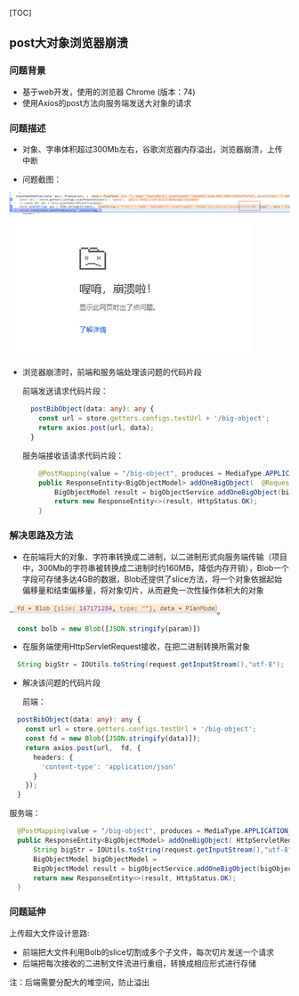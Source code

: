 [TOC]

## post大对象浏览器崩溃

### 问题背景

* 基于web开发，使用的浏览器 Chrome (版本：74)
* 使用Axios的post方法向服务端发送大对象的请求


### 问题描述

* 对象、字串体积超过300Mb左右，谷歌浏览器内存溢出，浏览器崩溃，上传中断

* 问题截图：

![](./images/upload-1.png)

![](./images/upload-2.png)

* 浏览器崩溃时，前端和服务端处理该问题的代码片段

  前端发送请求代码片段：

  ```typescript
    postBibObject(data: any): any {
      const url = store.getters.configs.testUrl + '/big-object';
      return axios.post(url, data);
    }
  ```

  服务端接收该请求代码片段：

  ```java
      @PostMapping(value = "/big-object", produces = MediaType.APPLICATION_JSON_VALUE)
      public ResponseEntity<BigObjectModel> addOneBigObject(  @RequestParam     			@ApiParam(value = "bigObjectModle", required = true) BigObjectModel bigObjectModle 		) {
          BigObjectModel result = bigObjectService.addOneBigObject(bigObjectModle);
          return new ResponseEntity<>(result, HttpStatus.OK);
      }
  ```

### 解决思路及方法

* 在前端将大的对象、字符串转换成二进制，以二进制形式向服务端传输（项目中，300Mb的字符串被转换成二进制时约160MB，降低内存开销），Blob一个字段可存储多达4GB的数据，Blob还提供了slice方法，将一个对象依据起始偏移量和结束偏移量，将对象切片，从而避免一次性操作体积大的对象

![](./images/upload-3.png)。


```typescript
  const bolb = new Blob([JSON.stringify(param)])
```

* 在服务端使用HttpServletRequest接收，在把二进制转换所需对象

```java
  String bigStr = IOUtils.toString(request.getInputStream(),"utf-8");
```

* 解决该问题的代码片段

  前端：

```typescript
  postBibObject(data: any): any {
    const url = store.getters.configs.testUrl + '/big-object';
    const fd = new Blob([JSON.stringify(data)]);
    return axios.post(url,  fd, {
      headers: {
        'content-type': 'application/json'
      }
    });
  }
```

  服务端：

```java
  @PostMapping(value = "/big-object", produces = MediaType.APPLICATION_JSON_VALUE)
  public ResponseEntity<BigObjectModel> addOneBigObject( HttpServletRequest request  		) throws IOException {
      String bigStr = IOUtils.toString(request.getInputStream(),"utf-8");
      BigObjectModel bigObjectModel = 		                                      			JsonUtil.fromJson(bigStr,BigObjectModel.class);
      BigObjectModel result = bigObjectService.addOneBigObject(bigObjectModle);
      return new ResponseEntity<>(result, HttpStatus.OK);
  }
```

### 问题延伸

上传超大文件设计思路:

* 前端把大文件利用Bolb的slice切割成多个子文件，每次切片发送一个请求
* 后端把每次接收的二进制文件流进行重组，转换成相应形式进行存储

注：后端需要分配大的堆空间，防止溢出